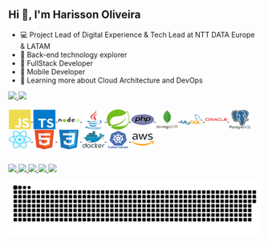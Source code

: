 ## Hi 👋, I'm Harisson Oliveira 

- 💻 Project Lead of Digital Experience & Tech Lead at NTT DATA Europe & LATAM
- 🤔 Back-end technology explorer
- 🚀 FullStack Developer
- 📴 Mobile Developer
- 🌱 Learning more about Cloud Architecture and DevOps

<div>
  <a href="https://github.com/HarissonOliveira">
  <img height="180em" src="https://github-readme-stats.vercel.app/api?username=HarissonOliveira&show_icons=true&theme=dark&include_all_commits=true&count_private=true"/>
  <img height="180em" src="https://github-readme-stats.vercel.app/api/top-langs/?username=HarissonOliveira&layout=compact&langs_count=7&theme=dark"/>
</div>
  
<div style="display: inline_block"><br>
  <!-- Main BACKEND advanced -->
  <img align="center" alt="Harisson-Js" height="40" width="45" src="https://raw.githubusercontent.com/devicons/devicon/master/icons/javascript/javascript-plain.svg">
  <img align="center" alt="Harisson-Ts" height="40" width="45" src="https://raw.githubusercontent.com/devicons/devicon/master/icons/typescript/typescript-plain.svg">
  <img align="center" alt="Harisson-Node" height="40" width="45" src="https://github.com/devicons/devicon/blob/master/icons/nodejs/nodejs-original-wordmark.svg"/> 
  <img align="center" alt="Harisson-Java" height="40" width="45" src="https://github.com/devicons/devicon/blob/master/icons/java/java-original.svg"/>
  <img align="center" alt="Harisson-Spring" height="40" width="45" src="https://github.com/devicons/devicon/blob/master/icons/spring/spring-original.svg"/>
  <img align="center" alt="Harisson-PHP" height="40" width="45" src="https://github.com/devicons/devicon/blob/master/icons/php/php-original.svg"/>
  <!-- Main DATABASE advanced -->
  <img align="center" alt="Harisson-Mongo" height="40" width="45" src="https://github.com/devicons/devicon/blob/master/icons/mongodb/mongodb-original-wordmark.svg"/> 
  <img align="center" alt="Harisson-MySQL" height="40" width="45" src="https://github.com/devicons/devicon/blob/master/icons/mysql/mysql-original-wordmark.svg"/> 
  <img align="center" alt="Harisson-Oracle" height="40" width="45" src="https://github.com/devicons/devicon/blob/master/icons/oracle/oracle-original.svg"/> 
  <img align="center" alt="Harisson-Pst" height="40" width="45" src="https://github.com/devicons/devicon/blob/master/icons/postgresql/postgresql-original-wordmark.svg"/> 
  <!-- Main FRONTEND advanced -->
  <img align="center" alt="Harisson-React" height="40" width="45" src="https://raw.githubusercontent.com/devicons/devicon/master/icons/react/react-original.svg">
  <img align="center" alt="Harisson-HTML" height="40" width="45" src="https://raw.githubusercontent.com/devicons/devicon/master/icons/html5/html5-original.svg">
  <img align="center" alt="Harisson-CSS" height="40" width="45" src="https://raw.githubusercontent.com/devicons/devicon/master/icons/css3/css3-original.svg">
  <!-- INFRA -->
  <img align="center" alt="Harisson-Docker" height="40" width="45" src="https://github.com/devicons/devicon/blob/master/icons/docker/docker-original-wordmark.svg"/>
  <img align="center" alt="Harisson-Kuber" height="40" width="45" src="https://github.com/devicons/devicon/blob/master/icons/kubernetes/kubernetes-plain-wordmark.svg"/>
  <img align="center" alt="Harisson-AWS" height="40" width="45" src="https://github.com/devicons/devicon/blob/master/icons/amazonwebservices/amazonwebservices-original-wordmark.svg"/>
</div>
  
  ##
 
<div> 
  <a href="https://www.instagram.com/harisson_oliveira" target="_blank">
    <img src="https://img.shields.io/badge/-Instagram-%23E4405F?style=for-the-badge&logo=instagram&logoColor=white" target="_blank">
  </a>
 	<a href="https://www.twitch.tv/hziiinn" target="_blank">
    <img src="https://img.shields.io/badge/Twitch-9146FF?style=for-the-badge&logo=twitch&logoColor=white" target="_blank">
  </a>
 <a href="https://discord.gg/PzepAnnZ" target="_blank">
   <img src="https://img.shields.io/badge/Discord-7289DA?style=for-the-badge&logo=discord&logoColor=white" target="_blank">
  </a> 
  <a href = "mailto:hbatista.oliveira@gmail.com">
    <img src="https://img.shields.io/badge/-Gmail-%23333?style=for-the-badge&logo=gmail&logoColor=white" target="_blank">
  </a>
  <a href="https://www.linkedin.com/in/harisson-oliveira-833b8860/" target="_blank">
    <img src="https://img.shields.io/badge/-LinkedIn-%230077B5?style=for-the-badge&logo=linkedin&logoColor=white" target="_blank">
  </a> 
 
  ![Snake animation](https://github.com/HarissonOliveira/HarissonOliveira/blob/output/github-contribution-grid-snake.svg)
 
</div>
